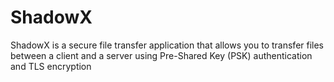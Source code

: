 # ShadowX
ShadowX is a secure file transfer application that allows you to transfer files between a client and a server using Pre-Shared Key (PSK) authentication and TLS encryption
